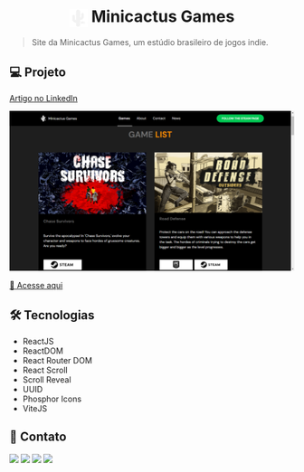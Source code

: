 <h1 align="center" style="text-align: center;">
  <img alt="Logo da Minicactus Games" src="./src/assets/minicactus-games-logo.png" style="vertical-align: middle; width: 32px; height: 32px; background-color: #1e1e1e;">
  Minicactus Games
</h1>

> Site da Minicactus Games, um estúdio brasileiro de jogos indie.

<h2>💻 Projeto</h2>

<a target="_blank" href="https://www.linkedin.com/pulse/adapta%25C3%25A7%25C3%25A3o-do-projeto-desenvolvido-na-nlw-da-para-site-machado-rocha/?trackingId=7J2SOoIfQFOO8ncz8H9LAA%3D%3D">Artigo no LinkedIn</a>

![Site da Minicactus Games](./public/minicactus-games.png)

[🔗 Acesse aqui](https://www.minicactusgames.com/)

<h2>🛠️ Tecnologias</h2>

- ReactJS
- ReactDOM
- React Router DOM
- React Scroll
- Scroll Reveal
- UUID
- Phosphor Icons
- ViteJS

<h2>💜 Contato</h2>

<a href="https://www.linkedin.com/in/madalena-machado-rocha/" target="_blank"><img src="https://img.shields.io/badge/-LinkedIn-%230077B5?style=for-the-badge&logo=linkedin&logoColor=white" target="_blank"></a>
<a href="mailto:rochamada1997m@gmail.com"><img src="https://img.shields.io/badge/-Gmail-%23333?style=for-the-badge&logo=gmail&logoColor=white" target="_blank"></a>
<a href="http://discordapp.com/users/827312692905377802" target="_blank"><img src="https://img.shields.io/badge/Discord-7289DA?style=for-the-badge&logo=discord&logoColor=white" target="_blank"></a> 
<a href="https://www.instagram.com/madalena.machado.rocha/" target="_blank"><img src="https://img.shields.io/badge/-Instagram-%23E4405F?style=for-the-badge&logo=instagram&logoColor=white" target="_blank"></a>
